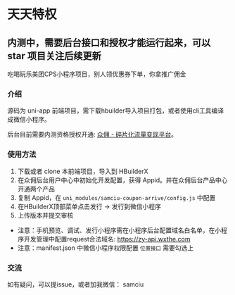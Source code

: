 
# 天天特权

## 内测中，需要后台接口和授权才能运行起来，可以 star 项目关注后续更新

吃喝玩乐美团CPS小程序项目，别人领优惠券下单，你拿推广佣金

### 介绍

源码为 uni-app 前端项目，需下载hbuilder导入项目打包，或者使用cli工具编译成微信小程序。

后台目前需要内测资格授权开通: [众佣 - 碎片化流量变现平台](http://admin.wxthe.com/)。


### 使用方法
1. 下载或者 clone 本前端项目，导入到 HBuilderX
2. 在众佣后台用户中心中初始化开发配置，获得 Appid。并在众佣后台产品中心开通两个产品
3. 复制 Appid，在 `uni_modules/samciu-coupon-arrive/config.js` 中配置
4. 在HBuilderX顶部菜单点击发行 -> 发行到微信小程序
5. 上传版本并提交审核

- 注意：手机预览、调试、发行小程序需在小程序后台配置域名白名单，在小程序开发管理中配置request合法域名: https://zy-api.wxthe.com
- 注意：manifest.json 中微信小程序权限配置 `位置接口` 需要勾选上

### 交流

如有疑问，可以提issue，或者加我微信： samciu

